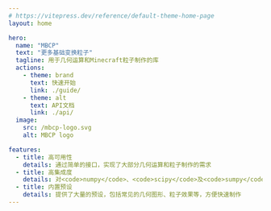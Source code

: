 ```yaml
---
# https://vitepress.dev/reference/default-theme-home-page
layout: home

hero:
  name: "MBCP"
  text: "更多基础变换粒子"
  tagline: 用于几何运算和Minecraft粒子制作的库
  actions:
    - theme: brand
      text: 快速开始
      link: ./guide/
    - theme: alt
      text: API文档
      link: ./api/
  image:
    src: /mbcp-logo.svg
    alt: MBCP logo

features:
  - title: 高可用性
    details: 通过简单的接口，实现了大部分几何运算和粒子制作的需求
  - title: 高集成度
    details: 对<code>numpy</code>、<code>scipy</code>及<code>sumpy</code>进行了封装和集成，使脚本编写像使用Geogebra一样简单
  - title: 内置预设
    details: 提供了大量的预设，包括常见的几何图形、粒子效果等，方便快速制作
---
```

